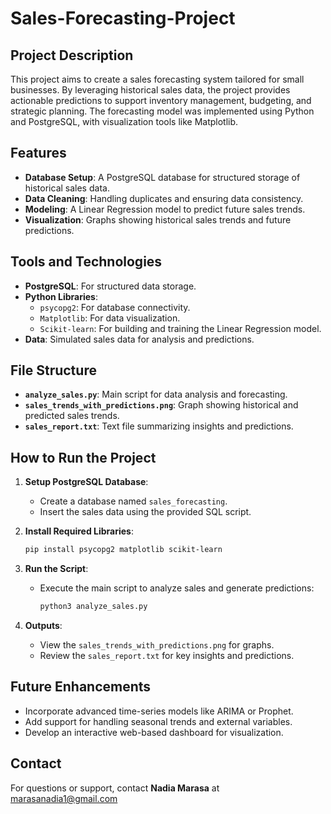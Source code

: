# Sales-Forecasting-Project

## Project Description
This project aims to create a sales forecasting system tailored for small businesses. By leveraging historical sales data, the project provides actionable predictions to support inventory management, budgeting, and strategic planning. The forecasting model was implemented using Python and PostgreSQL, with visualization tools like Matplotlib.

## Features
- **Database Setup**: A PostgreSQL database for structured storage of historical sales data.
- **Data Cleaning**: Handling duplicates and ensuring data consistency.
- **Modeling**: A Linear Regression model to predict future sales trends.
- **Visualization**: Graphs showing historical sales trends and future predictions.

## Tools and Technologies
- **PostgreSQL**: For structured data storage.
- **Python Libraries**:
  - `psycopg2`: For database connectivity.
  - `Matplotlib`: For data visualization.
  - `Scikit-learn`: For building and training the Linear Regression model.
- **Data**: Simulated sales data for analysis and predictions.

## File Structure
- **`analyze_sales.py`**: Main script for data analysis and forecasting.
- **`sales_trends_with_predictions.png`**: Graph showing historical and predicted sales trends.
- **`sales_report.txt`**: Text file summarizing insights and predictions.

## How to Run the Project
1. **Setup PostgreSQL Database**:
   - Create a database named `sales_forecasting`.
   - Insert the sales data using the provided SQL script.
  
2. **Install Required Libraries**:
   ```bash
   pip install psycopg2 matplotlib scikit-learn
   ```

3. **Run the Script**:
   - Execute the main script to analyze sales and generate predictions:
     ```bash
     python3 analyze_sales.py
     ```

4. **Outputs**:
   - View the `sales_trends_with_predictions.png` for graphs.
   - Review the `sales_report.txt` for key insights and predictions.

## Future Enhancements
- Incorporate advanced time-series models like ARIMA or Prophet.
- Add support for handling seasonal trends and external variables.
- Develop an interactive web-based dashboard for visualization.

## Contact
For questions or support, contact **Nadia Marasa** at marasanadia1@gmail.com

